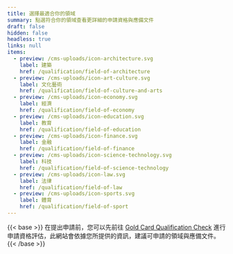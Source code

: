 ```yaml
---
title: 選擇最適合你的領域
summary: 點選符合你的領域查看更詳細的申請資格與應備文件
draft: false
hidden: false
headless: true
links: null
items:
  - preview: /cms-uploads/icon-architecture.svg
    label: 建築
    href: /qualification/field-of-architecture
  - preview: /cms-uploads/icon-art-culture.svg
    label: 文化藝術
    href: /qualification/field-of-culture-and-arts
  - preview: /cms-uploads/icon-economy.svg
    label: 經濟
    href: /qualification/field-of-economy
  - preview: /cms-uploads/icon-education.svg
    label: 教育
    href: /qualification/field-of-education
  - preview: /cms-uploads/icon-finance.svg
    label: 金融
    href: /qualification/field-of-finance
  - preview: /cms-uploads/icon-science-technology.svg
    label: 科技
    href: /qualification/field-of-science-technology
  - preview: /cms-uploads/icon-law.svg
    label: 法律
    href: /qualification/field-of-law
  - preview: /cms-uploads/icon-sports.svg
    label: 體育
    href: /qualification/field-of-sport
---
```

{{< base >}}
在提出申請前，您可以先前往 [Gold Card Qualification Check](https://visafinder.tw/gold-card-qualification/) 進行申請資格評估，此網站會依據您所提供的資訊，建議可申請的領域與應備文件。
{{< /base >}}